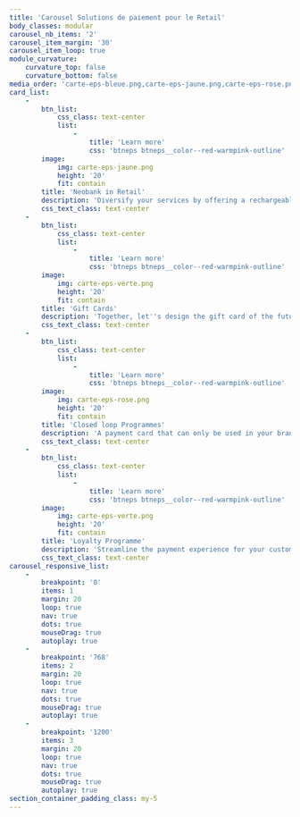 ```yaml
---
title: 'Carousel Solutions de paiement pour le Retail'
body_classes: modular
carousel_nb_items: '2'
carousel_item_margin: '30'
carousel_item_loop: true
module_curvature:
    curvature_top: false
    curvature_bottom: false
media_order: 'carte-eps-bleue.png,carte-eps-jaune.png,carte-eps-rose.png,carte-eps-verte.png'
card_list:
    -
        btn_list:
            css_class: text-center
            list:
                -
                    title: 'Learn more'
                    css: 'btneps btneps__color--red-warmpink-outline'
        image:
            img: carte-eps-jaune.png
            height: '20'
            fit: contain
        title: 'Neobank in Retail'
        description: 'Diversify your services by offering a rechargeable bank card, in your colors, usable throughout the Mastercard® network and offering multiple financial advantages.'
        css_text_class: text-center
    -
        btn_list:
            css_class: text-center
            list:
                -
                    title: 'Learn more'
                    css: 'btneps btneps__color--red-warmpink-outline'
        image:
            img: carte-eps-verte.png
            height: '20'
            fit: contain
        title: 'Gift Cards'
        description: 'Together, let''s design the gift card of the future. Physical or virtual, omnichannel or not, with or without a Money Pool, anything is possible.'
        css_text_class: text-center
    -
        btn_list:
            css_class: text-center
            list:
                -
                    title: 'Learn more'
                    css: 'btneps btneps__color--red-warmpink-outline'
        image:
            img: carte-eps-rose.png
            height: '20'
            fit: contain
        title: 'Closed loop Programmes'
        description: 'A payment card that can only be used in your brand and in your e-shop? It is possible, you just need to design a dedicated solution adapted to your customer journey.'
        css_text_class: text-center
    -
        btn_list:
            css_class: text-center
            list:
                -
                    title: 'Learn more'
                    css: 'btneps btneps__color--red-warmpink-outline'
        image:
            img: carte-eps-verte.png
            height: '20'
            fit: contain
        title: 'Loyalty Programme'
        description: 'Streamline the payment experience for your customers by offering physical, virtual or mobile payment cards, cashback and loyalty points systems.'
        css_text_class: text-center
carousel_responsive_list:
    -
        breakpoint: '0'
        items: 1
        margin: 20
        loop: true
        nav: true
        dots: true
        mouseDrag: true
        autoplay: true
    -
        breakpoint: '768'
        items: 2
        margin: 20
        loop: true
        nav: true
        dots: true
        mouseDrag: true
        autoplay: true
    -
        breakpoint: '1200'
        items: 3
        margin: 20
        loop: true
        nav: true
        dots: true
        mouseDrag: true
        autoplay: true
section_container_padding_class: my-5
---
```


